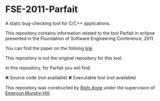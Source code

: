 # FSE-2011-Parfait
A  static bug-checking tool for C/C++ applications.

This repository contains information related to the tool Parfait in eclipse  presented in the Foundation of Software Engineering Conference, 2011.

You can find the paper on the folloing  [link](http://dl.acm.org/citation.cfm?doid=2025113.2025183).

This repository is not the original repository for this tool.

In this repository, for Parfait you will find:

:x: Source code (not available)
:x: Executable tool (not available)

This repository was constructed by [Rishi Anne](https://github.com/rishielnino) under the supervision of [Emerson Murphy-Hill](https://github.com/CaptainEmerson).
